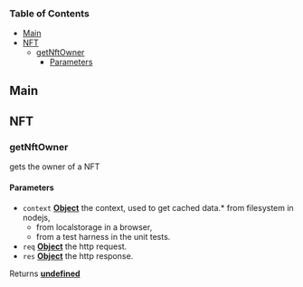 <!-- Generated by documentation.js. Update this documentation by updating the source code. -->

### Table of Contents

*   [Main][1]
*   [NFT][2]
    *   [getNftOwner][3]
        *   [Parameters][4]

## Main

## NFT

### getNftOwner

gets the owner of a NFT

#### Parameters

*   `context` **[Object][5]** the context, used to get cached data.*   from filesystem in nodejs,
    *   from localstorage in a browser,
    *   from a test harness in the unit tests.
*   `req` **[Object][5]** the http request.
*   `res` **[Object][5]** the http response.

Returns **[undefined][6]** 

[1]: #main

[2]: #nft

[3]: #getnftowner

[4]: #parameters

[5]: https://developer.mozilla.org/docs/Web/JavaScript/Reference/Global_Objects/Object

[6]: https://developer.mozilla.org/docs/Web/JavaScript/Reference/Global_Objects/undefined
